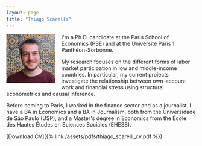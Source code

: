 ```yaml
---
layout: page
title: "Thiago Scarelli"
---
```


<!---
redirect_to: "https://sites.google.com/view/thiago-scarelli"
--->

<img
src="/assets/images/thiago_scarelli.jpg"
alt="Thiago Scarelli"
style="float: left;
	padding-right: 16px;
    padding-bottom: 16px;
    width: 130px;">

I'm a Ph.D. candidate at the Paris School of Economics (PSE) and at the Université Paris 1 Panthéon-Sorbonne.

My research focuses on the different forms of labor market participation in low and middle-income countries. In particular, my current projects investigate the relationship between own-account work and financial stress using structural econometrics and causal inference.

Before coming to Paris, I worked in the finance sector and as a journalist. I have a BA in Economics and a BA in Journalism, both from the Universidade de São Paulo (USP), and a Master's degree in Economics from the École des Hautes Études en Sciences Sociales (EHESS).

[Download CV]({% link /assets/pdfs/thiago_scarelli_cv.pdf %})
